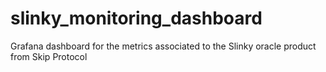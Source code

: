 # slinky_monitoring_dashboard
Grafana dashboard for the metrics associated to the Slinky oracle product from Skip Protocol
